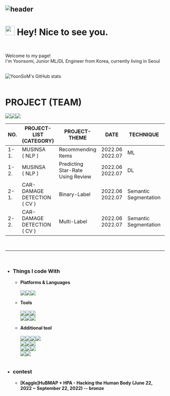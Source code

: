 ![header](https://capsule-render.vercel.app/api?type=transparent&color=auto&height=300&section=header&text=It's%20my%20git📌&fontColor=0000FF&fontSize=50&fontAlign=83)
---
<h1><img src="https://emojis.slackmojis.com/emojis/images/1531849430/4246/blob-sunglasses.gif?1531849430" width="30"/> Hey! Nice to see you.</h1><br>


<p>Welcome to my page! </br> I'm Yoonsomi, Junior ML/DL Engineer from Korea, currently living in Seoul<br><br>


![YoonSoM's GitHub stats](https://github-readme-stats.vercel.app/api?username=YoonSoM&show_icons=true&theme=tokyonight)
<br><br>
# PROJECT (TEAM)
<img src="https://img.shields.io/badge/Python-3776AB?style=for-the-badge&logo=Python&logoColor=white"><img src="https://img.shields.io/badge/Google Colab-F9AB00?style=for-the-badge&logo=Google Colab&logoColor=white"><img src="https://img.shields.io/badge/Visual Studio Code-007ACC?style=for-the-badge&logo=Visual Studio Code&logoColor=white">

|  NO. | PROJECT-LIST (CATEGORY) | PROJECT-THEME | DATE | TECHNIQUE | LINK |
|------|------------------------|---------------|------|-----------|------|
| 1-1. | MUSINSA<br>( NLP ) | Recommending Items | 2022.06<br>2022.07 | ML | [DATA LIST](https://) |
| 1-2. | MUSINSA<br>( NLP ) | Predicting Star-Rate Using Review | 2022.06<br>2022.07 | DL | [DATA LIST](https://) |
| 2-1. | CAR-DAMAGE DETECTION<br>( CV ) | Binary-Label | 2022.06<br>2022.07 | Semantic<br>Segmentation | [DATA LIST](https://) |
| 2-2. | CAR-DAMAGE DETECTION<br>( CV ) | Multi-Label | 2022.06<br>2022.07 | Semantic<br>Segmentation | [DATA LIST](https://) |

 <br><hr><br>
* ### Things I code With

  * **Platforms & Languages** <br><br> <img src="https://img.shields.io/badge/Python-3776AB?style=for-the-badge&logo=Python&logoColor=white"><img src="https://img.shields.io/badge/Pytorch-EE4C2C?style=for-the-badge&logo=Pytorch&logoColor=white"><img src="https://img.shields.io/badge/TensorFlow-FF6F00?style=for-the-badge&logo=TensorFlow&logoColor=white">
  
  * **Tools** <br><br><img src="https://img.shields.io/badge/Google Colab-F9AB00?style=for-the-badge&logo=Google Colab&logoColor=white"><img src="https://img.shields.io/badge/Visual Studio Code-007ACC?style=for-the-badge&logo=Visual Studio Code&logoColor=white"><img src="https://img.shields.io/badge/Jupyter-F37626?style=for-the-badge&logo=Jupyter&logoColor=white"><br><img src="https://img.shields.io/badge/RStudio-75AADB?style=for-the-badge&logo=RStudio&logoColor=white"><img src="https://img.shields.io/badge/Windows-0078D6?style=for-the-badge&logo=Windows&logoColor=white"><img src="https://img.shields.io/badge/GitHub-181717?style=for-the-badge&logo=GitHub&logoColor=white">
  
  * **Additional tool** <br><br><img src="https://img.shields.io/badge/WandB-181717?style=for-the-badge&logo=WandB&logoColor=white"><img src="https://img.shields.io/badge/AWS EC2-181717?style=for-the-badge&logo=AWS EC2B&logoColor=white"><img src="https://img.shields.io/badge/Ubuntu-181717?style=for-the-badge&logo=Ubuntu&logoColor=white"><img src="https://img.shields.io/badge/Papermill-181717?style=for-the-badge&logo=Papermill&logoColor=white"><br><img src="https://img.shields.io/badge/BeautifulSoup-181717?style=for-the-badge&logo=BeautifulSoup&logoColor=white"><img src="https://img.shields.io/badge/Selenium-181717?style=for-the-badge&logo=Selenium&logoColor=white"><img src="https://img.shields.io/badge/OpenCV-181717?style=for-the-badge&logo=OpenCV&logoColor=white"><br><img src="https://img.shields.io/badge/Huggingface-181717?style=for-the-badge&logo=Huggingface&logoColor=white"><img src="https://img.shields.io/badge/NumPy-181717?style=for-the-badge&logo=NumPy&logoColor=white"><img src="https://img.shields.io/badge/Pandas-181717?style=for-the-badge&logo=Pandas&logoColor=white"><br><img src="https://img.shields.io/badge/Matplotlib-181717?style=for-the-badge&logo=Matplotlib&logoColor=white"><img src="https://img.shields.io/badge/Seaborn-181717?style=for-the-badge&logo=Seaborn&logoColor=white"><br><br>
* ### contest
  * **[Kaggle]HuBMAP + HPA - Hacking the Human Body (June 22, 2022 ~ September 22, 2022) -- bronze**
